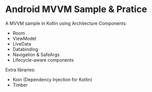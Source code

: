 # Android MVVM Sample & Pratice

A MVVM sample in Kotlin using Architecture Components:

- Room
- ViewModel
- LiveData
- Databinding
- Navigation & SafeArgs
- Lifecycle-aware components

Extra libraries:

- Koin (Dependency Injection for Kotlin)
- Timber
